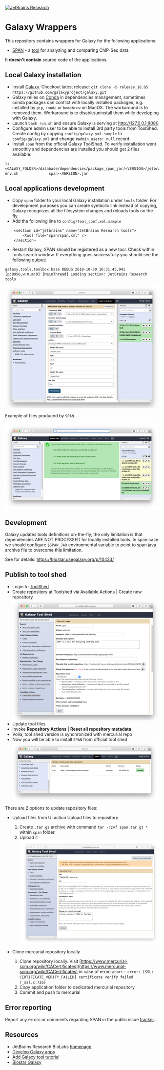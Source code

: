 [![JetBrains Research](https://jb.gg/badges/research.svg)](https://confluence.jetbrains.com/display/ALL/JetBrains+on+GitHub)

Galaxy Wrappers
===============
This repository contains wrappers for Galaxy for the following applications:
* [SPAN](https://toolshed.g2.bx.psu.edu/view/jetbrains/span) - a [tool](https://research.jetbrains.org/groups/biolabs/tools/span-peak-analyzer) for analyzing and comparing ChIP-Seq data

It **doesn't contain** source code of the applications.

Local Galaxy installation
------------------
* Install [Galaxy](https://wiki.galaxyproject.org/Admin/GetGalaxy). Checkout latest release: `git clone -b release_18.05 https://github.com/galaxyproject/galaxy.git`
* Galaxy relies on [Conda](https://anaconda.org) in dependencies management, sometimes conda packages 
can conflict with locally installed packages, e.g. installed by `pip`, `conda` or `homebrew` on MacOS. The workaround is to removed them.
Workaround is to disable/uninstall them while developing with Galaxy. 
* Launch `bash run.sh` and ensure Galaxy is serving at http://127.0.0.1:8080
* Configure admin user to be able to install 3rd party tools from ToolShed. 
Create config by copying `config/galaxy.yml.sample` to `config/galaxy.yml` and change `#admin_users: null` record.
* Install `span` from the official Galaxy ToolShed.
To verify installation went smoothly and dependencies are installed you should get 2 files available:
```
ls <GALAXY_FOLDER>/database/dependencies/package_span_jar/<VERSION>/jetbrains/span/<HASH>
env.sh              span-<VERSION>.jar
```
Local applications development
------------------------------
* Copy `span` folder to your local Galaxy installation under `tools` folder. 
For development purposes you can create symbolic link instead of copying, 
Galaxy recognizes all the filesystem changes and reloads tools on the fly. 
* Add the following line to `config/tool_conf.xml.sample`
```
    <section id="jetbrains" name="JetBrains Research tools">
        <tool file="span/span.xml" />
    </section>
```
* Restart Galaxy, SPAN should be registered as a new tool. Check within tools search window.
If everything goes successfully you should see the following output:
```
galaxy.tools.toolbox.base DEBUG 2018-10-30 16:31:45,941 [p:8990,w:0,m:0] [MainThread] Loading section: JetBrains Research tools
```
![SPAN as a tool for Galaxy](span.png)

Example of files produced by `SPAN`.

![SPAN peak calling results in Galaxy](span_results.png)

Development
-----------
Galaxy updates tools definitions on-the-fly, the only limitation is that dependencies ARE NOT PROCESSED for locally installed tools.
In span case we should configure `$SPAN_JAR` environmental variable to point to span java archive file to overcome this limitation.

See for details: https://biostar.usegalaxy.org/p/10433/

Publish to tool shed
--------------------
* Login to [ToolShed](https://toolshed.g2.bx.psu.edu/repository/create_repository)
* Create repository at Toolshed via Available Actions | Create new repository
![Create span dedicated mercurial repo](span_toolshed.png)
* Update tool files
* Invoke **Repository Actions** | **Reset all repository metadata**
* Voila, tool shed version is synchronized with mercurial repo
* Now you will be able to install `SPAN` from official tool shed
![SPAN installed successfully](span_installed.png)



There are 2 options to update repository files:

* Upload files from UI action Upload files to repository
    1. Create `.tar.gz` archive with command `tar -czvf span.tar.gz *` within `span` folder.
    2. Upload it
![Upload files to mercurial repository](span_addfiles.png)    

* Clone mercurial repository locally
    1. Clone repository locally.
       Visit [https://www.mercurial-scm.org/wiki/CACertificates](https://www.mercurial-scm.org/wiki/CACertificates) 
       in case of error: `abort: error: [SSL: CERTIFICATE_VERIFY_FAILED] certificate verify failed (_ssl.c:726)` 
    2. Copy application folder to dedicated mercurial repository
    3. Commit and push to mercurial

Error reporting
---------------
Report any errors or comments regarding SPAN in the public issue [tracker](https://github.com/JetBrains-Research/span/issues).

Resources
---------
 * JetBrains Research BioLabs [homepage](http://research.jetbrains.org/groups/biolabs)
 * [Develop Galaxy apps](https://wiki.galaxyproject.org/Develop)
 * [Add Galaxy tool tutorial](https://wiki.galaxyproject.org/Admin/Tools/AddToolTutorial)
 * [Biostar Galaxy](https://biostar.usegalaxy.org)

